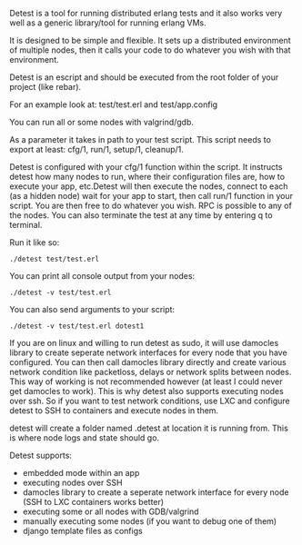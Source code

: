 Detest is a tool for running distributed erlang tests and it also works very well as a generic library/tool for running erlang VMs. 

It is designed to be simple and flexible. It sets up a distributed environment of multiple nodes, then it calls your code to do whatever you wish with that environment.

Detest is an escript and should be executed from the root folder of your project (like rebar).

For an example look at: test/test.erl and test/app.config

You can run all or some nodes with valgrind/gdb.

As a parameter it takes in path to your test script. This script needs to export at least: cfg/1, run/1, setup/1, cleanup/1.

Detest is configured with your cfg/1 function within the script. It instructs detest how many nodes to run, where their configuration files are, how to execute your app, etc.Detest will then execute the nodes, connect to each (as a hidden node) wait for your app to start, then call run/1 function in your script. You are then free to do whatever you wish. RPC is possible to any of the nodes. You can also terminate the test at any time by entering q to terminal.

Run it like so:
    
    ./detest test/test.erl

You can print all console output from your nodes:

    ./detest -v test/test.erl

You can also send arguments to your script:

    ./detest -v test/test.erl dotest1

If you are on linux and willing to run detest as sudo, it will use damocles library to create seperate network interfaces for every node that you have configured. You can then call damocles library directly and create various network condition like packetloss, delays or network splits between nodes. This way of working is not recommended however (at least I could never get damocles to work). This is why detest also supports executing nodes over ssh. So if you want to test network conditions, use LXC and configure detest to SSH to containers and execute nodes in them.

detest will create a folder named .detest at location it is running from. This is where node logs and state should go. 

Detest supports:

* embedded mode within an app
* executing nodes over SSH
* damocles library to create a seperate network interface for every node (SSH to LXC containers works better)
* executing some or all nodes with GDB/valgrind
* manually executing some nodes (if you want to debug one of them)
* django template files as configs